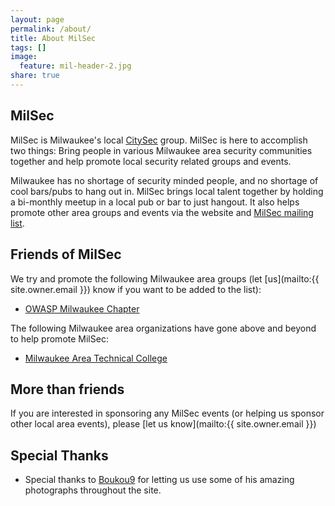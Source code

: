 ```yaml
---
layout: page
permalink: /about/
title: About MilSec
tags: []
image:
  feature: mil-header-2.jpg
share: true
---
```

## MilSec
MilSec is Milwaukee's local [CitySec](http://www.reddit.com/r/netsec/wiki/meetups/citysec) group. MilSec is here to accomplish two things: Bring people in various Milwaukee area security communities together and help promote local security related groups and events.

Milwaukee has no shortage of security minded people, and no shortage of cool bars/pubs to hang out in. 
MilSec brings local talent together by holding a bi-monthly meetup in a local pub or bar to just hangout.
It also helps promote other area groups and events via the website and [MilSec mailing list](http://eepurl.com/Vfeen).

## Friends of MilSec
We try and promote the following Milwaukee area groups (let [us](mailto:{{ site.owner.email }}) know if you want to be added to the list):

* [OWASP Milwaukee Chapter](https://www.owasp.org/index.php/Milwaukee)

The following Milwaukee area organizations have gone above and beyond to help promote MilSec:

* [Milwaukee Area Technical College](http://www.matc.edu/)

## More than friends
If you are interested in sponsoring any MilSec events (or helping us sponsor other local area events), please [let us know](mailto:{{ site.owner.email }}) 

## Special Thanks

* Special thanks to [Boukou9](https://www.flickr.com/photos/boukou9) for letting us use some of his amazing photographs throughout the site.
